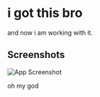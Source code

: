 
# i got this bro

and now i am working with it.


## Screenshots

![App Screenshot](https://via.placeholder.com/468x300?text=App+Screenshot+Here)

oh my god
